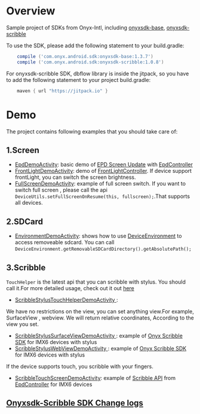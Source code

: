 # Overview
Sample project of SDKs from Onyx-Intl, including [onyxsdk-base](https://github.com/onyx-intl/OnyxAndroidSample/wiki/Onyx-Base-SDK), [onyxsdk-scribble](https://github.com/onyx-intl/OnyxAndroidSample/wiki/Onyx-Scribble-SDK)

To use the SDK, please add the following statement to your build.gradle:
```gradle
    compile ('com.onyx.android.sdk:onyxsdk-base:1.3.7') 
    compile ('com.onyx.android.sdk:onyxsdk-scribble:1.0.8')
```

    
For onyxsdk-scribble SDK, dbflow library is inside the jitpack, so you have to add the following statement to your project build.gradle:
```gradle
    maven { url "https://jitpack.io" }
```

# Demo
The project contains following examples that you should take care of:

## 1.Screen
* [EpdDemoActivity](https://github.com/onyx-intl/OnyxAndroidSample/blob/master/app/sample/src/main/java/com/onyx/android/sample/EpdDemoActivity.java): basic demo of [EPD Screen Update](https://github.com/onyx-intl/OnyxAndroidSample/wiki/EPD-Screen-Update)  with [EpdController](https://github.com/onyx-intl/OnyxAndroidSample/wiki/EpdController)
* [FrontLightDemoActivity](https://github.com/onyx-intl/OnyxAndroidSample/blob/master/app/sample/src/main/java/com/onyx/android/sample/FrontLightDemoActivity.java): demo of [FrontLightController](https://github.com/onyx-intl/OnyxAndroidSample/wiki/FrontLightController). If device support frontLight, you can switch the screen brightness.
* [FullScreenDemoActivity](https://github.com/onyx-intl/OnyxAndroidSample/blob/master/app/sample/src/main/java/com/onyx/android/sample/FullScreenDemoActivity.java): example of full screen switch. If you want to switch full screen , please call the api ` DeviceUtils.setFullScreenOnResume(this, fullscreen);`.That  supports all devices.

## 2.SDCard
* [EnvironmentDemoActivity](https://github.com/onyx-intl/OnyxAndroidSample/blob/master/app/sample/src/main/java/com/onyx/android/sample/EnvironmentDemoActivity.java): shows how to use [DeviceEnvironment](https://github.com/onyx-intl/OnyxAndroidSample/wiki/DeviceEnvironment) to access removeable sdcard. You can call `DeviceEnvironment.getRemovableSDCardDirectory().getAbsolutePath();`

## 3.Scribble
`TouchHelper` is the latest api that you can scribble with stylus. You should call it.For more detailed usage, check out it out [here](https://github.com/onyx-intl/OnyxAndroidSample/blob/master/doc/Scribble-TouchHelper-API.md)
* [ScribbleStylusTouchHelperDemoActivity ](https://github.com/onyx-intl/OnyxAndroidSample/blob/master/app/sample/src/main/java/com/onyx/android/sample/ScribbleStylusTouchHelperDemoActivity.java): 

We have no restrictions on the view,  you can set anything view.For example, SurfaceView , webview.
We will return relative coordinates, According to the view you set.
* [ScribbleStylusSurfaceViewDemoActivity ](https://github.com/onyx-intl/OnyxAndroidSample/blob/master/app/sample/src/main/java/com/onyx/android/sample/ScribbleStylusSurfaceViewDemoActivity.java): example of [Onyx Scribble SDK](https://github.com/onyx-intl/OnyxAndroidSample/wiki/Onyx-Scribble-SDK) for IMX6 devices with stylus
* [ScribbleStylusWebViewDemoActivity ](https://github.com/onyx-intl/OnyxAndroidSample/blob/master/app/sample/src/main/java/com/onyx/android/sample/ScribbleStylusWebViewDemoActivity.java): example of [Onyx Scribble SDK](https://github.com/onyx-intl/OnyxAndroidSample/wiki/Onyx-Scribble-SDK) for IMX6 devices with stylus

If the device supports touch, you scribble with your fingers.
* [ScribbleTouchScreenDemoActivity](https://github.com/onyx-intl/OnyxAndroidSample/blob/master/app/sample/src/main/java/com/onyx/android/sample/ScribbleTouchScreenDemoActivity.java): example of [Scribble API](https://github.com/onyx-intl/OnyxAndroidSample/wiki/Scribble-API) from [EpdController](https://github.com/onyx-intl/OnyxAndroidSample/wiki/EpdController) for IMX6 devices

## [Onyxsdk-Scribble SDK Change logs](https://github.com/onyx-intl/OnyxAndroidSample/blob/master/doc/Onyx-Scribble-SDK.md)
